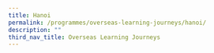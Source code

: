```yaml
---
title: Hanoi
permalink: /programmes/overseas-learning-journeys/hanoi/
description: ""
third_nav_title: Overseas Learning Journeys
---
```

